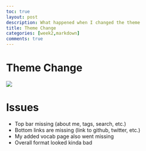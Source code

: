 ```yaml
---
toc: true
layout: post
description: What happened when I changed the theme 
title: Theme Change
categories: [week2,markdown]
comments: true
---
```

# Theme Change
![]({{site.baseurl}}/images/broken_page.png)

# Issues
- Top bar missing (about me, tags, search, etc.)
- Bottom links are missing (link to github, twitter, etc.)
- My added vocab page also went missing 
- Overall format looked kinda bad

